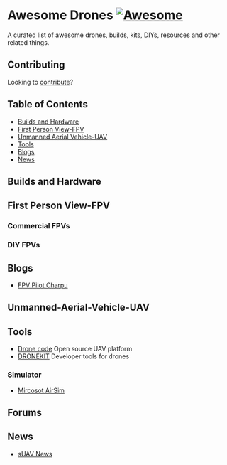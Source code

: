 # Awesome Drones [![Awesome](https://cdn.rawgit.com/sindresorhus/awesome/d7305f38d29fed78fa85652e3a63e154dd8e8829/media/badge.svg)](https://github.com/piyushchauhan/awesome-drones)

A curated list of awesome drones, builds, kits, DIYs, resources and other related things.

## Contributing
Looking to [contribute](contributing.md)?

## Table of Contents

* [Builds and Hardware](#Builds-and-Hardware)
* [First Person View-FPV](#First-Person-View-FPV)
* [Unmanned Aerial Vehicle-UAV](#Unmanned-Aerial-Vehicle-UAV)
* [Tools](#Tools)
* [Blogs](#Blogs)
* [News](#News)

## Builds and Hardware

## First Person View-FPV

### Commercial FPVs
### DIY FPVs

## Blogs
* [FPV Pilot Charpu](https://www.youtube.com/user/CharpuFPV/videos)

## Unmanned-Aerial-Vehicle-UAV
## Tools

* [Drone code](https://www.dronecode.org/) Open source UAV platform
* [DRONEKIT](http://dronekit.io/) Developer tools for drones
### Simulator
- [Mircosot AirSim](https://github.com/microsoft/AirSim)

## Forums
## News
- [sUAV News](https://www.suasnews.com/)
